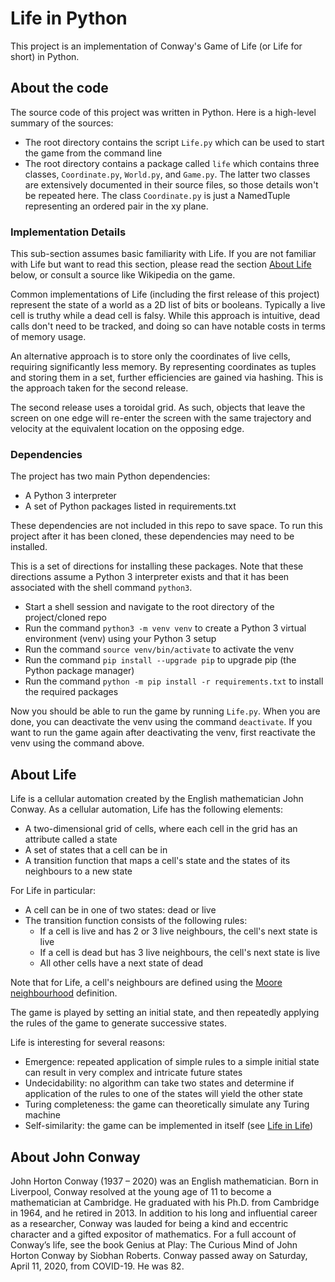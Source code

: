 # Life in Python
This project is an implementation of Conway's Game of Life (or Life for short) in Python.

## About the code
The source code of this project was written in Python. Here is a high-level summary of the sources:
* The root directory contains the script `Life.py` which can be used to start the game from the command line
* The root directory contains a package called `life` which contains three classes, `Coordinate.py`, `World.py`, and `Game.py`.
The latter two classes are extensively documented in their source files, so those details won't be repeated here. The class
`Coordinate.py` is just a NamedTuple representing an ordered pair in the xy plane.

### Implementation Details
This sub-section assumes basic familiarity with Life. If you are not familiar with Life but want to read this section, 
please read the section [About Life](#about-life) below, or consult a source like Wikipedia on the game.

Common implementations of Life (including the first release of this project) represent the state of a world as a 2D list of
bits or booleans. Typically a live cell is truthy while a dead cell is falsy. While this approach is intuitive, dead calls don't 
need to be tracked, and doing so can have notable costs in terms of memory usage.

An alternative approach is to store only the coordinates of live cells, requiring significantly less memory. By representing
coordinates as tuples and storing them in a set, further efficiencies are gained via hashing. This is the approach taken for the
second release. 

The second release uses a toroidal grid. As such, objects that leave the screen on one edge will re-enter the screen with the same
trajectory and velocity at the equivalent location on the opposing edge.

### Dependencies

The project has two main Python dependencies:
* A Python 3 interpreter
* A set of Python packages listed in requirements.txt

These dependencies are not included in this repo to save space. To run this project after
it has been cloned, these dependencies may need to be installed.

This is a set of directions for installing these packages. Note that these directions assume a 
Python 3 interpreter exists and that it has been associated with the shell command `python3`.
* Start a shell session and navigate to the root directory of the project/cloned repo
* Run the command `python3 -m venv venv` to create a Python 3 virtual environment (venv) using your
Python 3 setup
* Run the command `source venv/bin/activate` to activate the venv
* Run the command `pip install --upgrade pip` to upgrade pip (the Python package manager)
* Run the command `python -m pip install -r requirements.txt` to install the required 
packages

Now you should be able to run the game by running `Life.py`. When you are done, you can deactivate
the venv using the command `deactivate`. If you want to run the game again after deactivating the
venv, first reactivate the venv using the command above.

## About Life
Life is a cellular automation created by the English mathematician John Conway. As a cellular automation, 
Life has the following elements:
* A two-dimensional grid of cells, where each cell in the grid has an attribute called a state
* A set of states that a cell can be in
* A transition function that maps a cell's state and the states of its neighbours to a new state

For Life in particular:
* A cell can be in one of two states: dead or live
* The transition function consists of the following rules:
    * If a cell is live and has 2 or 3 live neighbours, the cell's next state is live
    * If a cell is dead but has 3 live neighbours, the cell's next state is live
    * All other cells have a next state of dead
    
Note that for Life, a cell's neighbours are defined using the 
[Moore neighbourhood](https://en.wikipedia.org/wiki/Moore_neighborhood) definition.

The game is played by setting an initial state, and then repeatedly applying the rules of the game 
to generate successive states.

Life is interesting for several reasons:
* Emergence: repeated application of simple rules to a simple initial state can result in very 
complex and intricate future states
* Undecidability: no algorithm can take two states and determine if application of the rules
to one of the states will yield the other state
* Turing completeness: the game can theoretically simulate any Turing machine
* Self-similarity: the game can be implemented in itself 
(see [Life in Life](https://www.youtube.com/watch?v=xP5-iIeKXE8))

## About John Conway
John Horton Conway (1937 – 2020) was an English mathematician. Born in Liverpool, Conway resolved 
at the young age of 11 to become a mathematician at Cambridge. He graduated with his Ph.D. from 
Cambridge in 1964, and he retired in 2013. In addition to his long and influential career as 
a researcher, Conway was lauded for being a kind and eccentric character and a gifted expositor of 
mathematics. For a full account of Conway’s life, see the book Genius at Play: The Curious Mind of 
John Horton Conway by Siobhan Roberts. Conway passed away on Saturday, April 11, 2020, from 
COVID-19. He was 82. 


